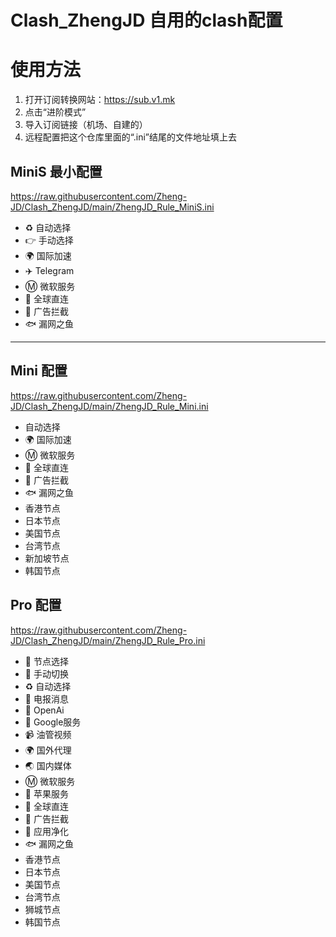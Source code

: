 # Clash_ZhengJD 自用的clash配置

# 使用方法
1. 打开订阅转换网站：https://sub.v1.mk
2. 点击“进阶模式”
3. 导入订阅链接（机场、自建的）
4. 远程配置把这个仓库里面的“.ini”结尾的文件地址填上去

## MiniS 最小配置
https://raw.githubusercontent.com/Zheng-JD/Clash_ZhengJD/main/ZhengJD_Rule_MiniS.ini
- ♻️ 自动选择
- 👉 手动选择
- 🌍 国际加速
- ✈️ Telegram
- Ⓜ️ 微软服务
- 🚀 全球直连
- 🛑 广告拦截
- 🐟 漏网之鱼

---

## Mini 配置
https://raw.githubusercontent.com/Zheng-JD/Clash_ZhengJD/main/ZhengJD_Rule_Mini.ini
- 自动选择
- 🌍 国际加速
- Ⓜ️ 微软服务
- 🚀 全球直连
- 🛑 广告拦截
- 🐟 漏网之鱼
- 香港节点
- 日本节点
- 美国节点
- 台湾节点
- 新加坡节点
- 韩国节点

## Pro 配置
https://raw.githubusercontent.com/Zheng-JD/Clash_ZhengJD/main/ZhengJD_Rule_Pro.ini  
- 🚀 节点选择
- 🚀 手动切换
- ♻️ 自动选择
- 📲 电报消息
- 🤖 OpenAi
- 📢 Google服务
- 📹 油管视频
- 🌍 国外代理
- 🌏 国内媒体
- Ⓜ️ 微软服务
- 🍎 苹果服务
- 🎯 全球直连
- 🛑 广告拦截
- 🍃 应用净化
- 🐟 漏网之鱼
- 香港节点
- 日本节点
- 美国节点
- 台湾节点
- 狮城节点
- 韩国节点

